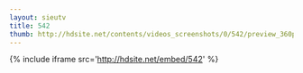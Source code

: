 ```yaml
---
layout: sieutv
title: 542
thumb: http://hdsite.net/contents/videos_screenshots/0/542/preview_360p.mp4.jpg
---
```

{% include iframe src='http://hdsite.net/embed/542' %}
 
